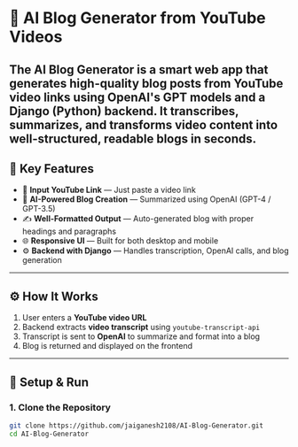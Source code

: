 # 🧠 AI Blog Generator from YouTube Videos

The **AI Blog Generator** is a smart web app that generates high-quality blog posts from **YouTube video links** using **OpenAI's GPT models** and a **Django (Python)** backend. It transcribes, summarizes, and transforms video content into well-structured, readable blogs in seconds.
---
## 🚀 Key Features

- 🔗 **Input YouTube Link** — Just paste a video link
- 🧠 **AI-Powered Blog Creation** — Summarized using OpenAI (GPT-4 / GPT-3.5)
- ✍️ **Well-Formatted Output** — Auto-generated blog with proper headings and paragraphs
- 🌐 **Responsive UI** — Built for both desktop and mobile
- ⚙️ **Backend with Django** — Handles transcription, OpenAI calls, and blog generation

---

## ⚙️ How It Works

1. User enters a **YouTube video URL**
2. Backend extracts **video transcript** using `youtube-transcript-api`
3. Transcript is sent to **OpenAI** to summarize and format into a blog
4. Blog is returned and displayed on the frontend

---
## 🚀 Setup & Run

### 1. Clone the Repository
```bash
git clone https://github.com/jaiganesh2108/AI-Blog-Generator.git
cd AI-Blog-Generator
